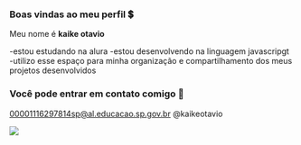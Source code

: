 ### Boas vindas ao meu perfil 💲

Meu nome é **kaike otavio**

-estou estudando na alura
-estou desenvolvendo na linguagem javascripgt
-utilizo esse espaço para minha organização e compartilhamento dos meus projetos desenvolvidos

### Você pode entrar em contato comigo 📧

00001116297814sp@al.educacao.sp.gov.br
@kaikeotavio

![](https://media.tenor.com/Viz3NzMC5yQAAAAM/veiga-palmeiras.gif)
